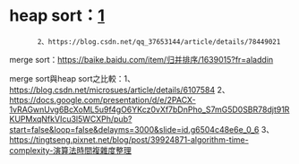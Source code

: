 # heap sort：[1](https://baike.baidu.com/item/堆排序/2840151?fr=aladdin)
           2、https://blog.csdn.net/qq_37653144/article/details/78449021

merge sort：https://baike.baidu.com/item/归并排序/1639015?fr=aladdin

merge sort與heap sort之比較：1、https://blog.csdn.net/microsues/article/details/6107584
                             2、https://docs.google.com/presentation/d/e/2PACX-1vRAGwnUvg6BcXoML5u9f4gO6YKcz0vXf7bDnPho_S7mG5D0SBR78djt91RKUPMxqNfkVIcu3l5WCXPh/pub?start=false&loop=false&delayms=3000&slide=id.g6504c48e6e_0_6
                             3、https://tingtseng.pixnet.net/blog/post/39924871-algorithm-time-complexity-演算法時間複雜度整理
